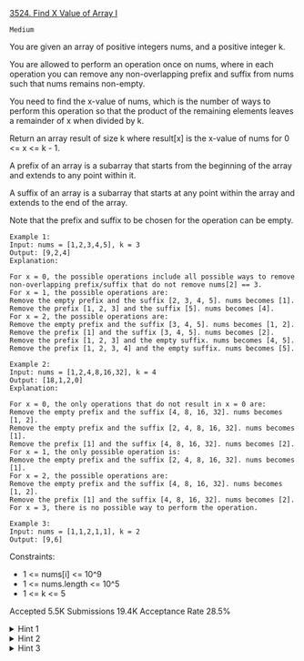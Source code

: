 [3524. Find X Value of Array I](https://leetcode.com/problems/find-x-value-of-array-i)

`Medium`

You are given an array of positive integers nums, and a positive integer k.

You are allowed to perform an operation once on nums, where in each operation you can remove any non-overlapping prefix and suffix from nums such that nums remains non-empty.

You need to find the x-value of nums, which is the number of ways to perform this operation so that the product of the remaining elements leaves a remainder of x when divided by k.

Return an array result of size k where result[x] is the x-value of nums for 0 <= x <= k - 1.

A prefix of an array is a subarray that starts from the beginning of the array and extends to any point within it.

A suffix of an array is a subarray that starts at any point within the array and extends to the end of the array.

Note that the prefix and suffix to be chosen for the operation can be empty.

```
Example 1:
Input: nums = [1,2,3,4,5], k = 3
Output: [9,2,4]
Explanation:

For x = 0, the possible operations include all possible ways to remove non-overlapping prefix/suffix that do not remove nums[2] == 3.
For x = 1, the possible operations are:
Remove the empty prefix and the suffix [2, 3, 4, 5]. nums becomes [1].
Remove the prefix [1, 2, 3] and the suffix [5]. nums becomes [4].
For x = 2, the possible operations are:
Remove the empty prefix and the suffix [3, 4, 5]. nums becomes [1, 2].
Remove the prefix [1] and the suffix [3, 4, 5]. nums becomes [2].
Remove the prefix [1, 2, 3] and the empty suffix. nums becomes [4, 5].
Remove the prefix [1, 2, 3, 4] and the empty suffix. nums becomes [5].

Example 2:
Input: nums = [1,2,4,8,16,32], k = 4
Output: [18,1,2,0]
Explanation:

For x = 0, the only operations that do not result in x = 0 are:
Remove the empty prefix and the suffix [4, 8, 16, 32]. nums becomes [1, 2].
Remove the empty prefix and the suffix [2, 4, 8, 16, 32]. nums becomes [1].
Remove the prefix [1] and the suffix [4, 8, 16, 32]. nums becomes [2].
For x = 1, the only possible operation is:
Remove the empty prefix and the suffix [2, 4, 8, 16, 32]. nums becomes [1].
For x = 2, the possible operations are:
Remove the empty prefix and the suffix [4, 8, 16, 32]. nums becomes [1, 2].
Remove the prefix [1] and the suffix [4, 8, 16, 32]. nums becomes [2].
For x = 3, there is no possible way to perform the operation.

Example 3:
Input: nums = [1,1,2,1,1], k = 2
Output: [9,6]
```

Constraints:

- 1 <= nums[i] <= 10^9
- 1 <= nums.length <= 10^5
- 1 <= k <= 5

Accepted
5.5K
Submissions
19.4K
Acceptance Rate
28.5%

<details>
<summary>Hint 1</summary>

Use dynamic programming.

</details>
<details>
<summary>Hint 2</summary>

Define dp[i][r] as the count of subarrays ending at index i whose product modulo k equals r.

</details>
<details>
<summary>Hint 3</summary>

Compute dp[i][r] for each index i in nums and sum over all indices to get the final counts for each remainder.

</details>